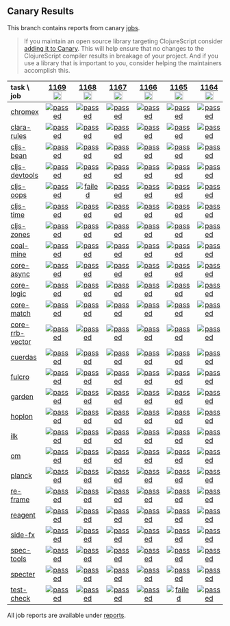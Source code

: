 ## Canary Results

This branch contains reports from canary [jobs](https://github.com/cljs-oss/canary/tree/jobs).

> If you maintain an open source library targeting ClojureScript consider [adding it to Canary](https://github.com/cljs-oss/canary/tree/master#how-to-participate). This will help ensure that no changes to the ClojureScript compiler results in breakage of your project. And if you use a library that is important to you, consider helping the maintainers accomplish this.

[//]: # (begin_overview_table)

| task \ job | <a href="reports/2019/11/11/job-001169-1.10.592-df183704" title="job #1169&#xA;&#xA;job&#xA;&#xA;requested by BinaryAge Bot (@babot) on 2019-11-11T07:00:09Z">1169<br/><img width=20 height=20 src="https://avatars0.githubusercontent.com/u/1476765?v=4&s=60"></a> | <a href="reports/2019/11/11/job-001168-1.10.657-f6852dd80" title="job #1168&#xA;&#xA;job -c mfikes -r patch-tender-2019-11-10T21&#xA;&#xA;requested by Mike Fikes (@mfikes) on 2019-11-10T23:42:52Z">1168<br/><img width=20 height=20 src="https://avatars1.githubusercontent.com/u/1723464?v=4&s=60"></a> | <a href="reports/2019/11/10/job-001167-1.10.593-3471f42de" title="job #1167&#xA;&#xA;job -c mfikes -r CLJS-3185-2&#xA;&#xA;requested by Mike Fikes (@mfikes) on 2019-11-10T21:44:06Z">1167<br/><img width=20 height=20 src="https://avatars1.githubusercontent.com/u/1723464?v=4&s=60"></a> | <a href="reports/2019/11/10/job-001166-1.10.593-7a629304d" title="job #1166&#xA;&#xA;job -c mfikes -r CLJS-3185&#xA;&#xA;requested by Mike Fikes (@mfikes) on 2019-11-10T18:20:19Z">1166<br/><img width=20 height=20 src="https://avatars1.githubusercontent.com/u/1723464?v=4&s=60"></a> | <a href="reports/2019/11/10/job-001165-1.10.592-df183704" title="job #1165&#xA;&#xA;job&#xA;&#xA;requested by BinaryAge Bot (@babot) on 2019-11-10T07:00:09Z">1165<br/><img width=20 height=20 src="https://avatars0.githubusercontent.com/u/1476765?v=4&s=60"></a> | <a href="reports/2019/11/09/job-001164-1.10.593-e01369f9e" title="job #1164&#xA;&#xA;job -c mfikes -r CLJS-3077&#xA;&#xA;requested by Mike Fikes (@mfikes) on 2019-11-09T16:34:09Z">1164<br/><img width=20 height=20 src="https://avatars1.githubusercontent.com/u/1723464?v=4&s=60"></a> | <a href="reports/2019/11/09/job-001162-1.10.593-c4777abbe" title="job #1162&#xA;&#xA;job -c mfikes -r CLJS-3180&#xA;&#xA;requested by Mike Fikes (@mfikes) on 2019-11-09T15:24:24Z">1162<br/><img width=20 height=20 src="https://avatars1.githubusercontent.com/u/1723464?v=4&s=60"></a> | <a href="reports/2019/11/09/job-001161-1.10.592-df183704" title="job #1161&#xA;&#xA;job&#xA;&#xA;requested by BinaryAge Bot (@babot) on 2019-11-09T07:00:09Z">1161<br/><img width=20 height=20 src="https://avatars0.githubusercontent.com/u/1476765?v=4&s=60"></a> | <a href="reports/2019/11/08/job-001160-1.10.592-df183704" title="job #1160&#xA;&#xA;job&#xA;&#xA;requested by BinaryAge Bot (@babot) on 2019-11-08T07:00:10Z">1160<br/><img width=20 height=20 src="https://avatars0.githubusercontent.com/u/1476765?v=4&s=60"></a> | <a href="reports/2019/11/07/job-001159-1.10.592-df183704" title="job #1159&#xA;&#xA;job&#xA;&#xA;requested by BinaryAge Bot (@babot) on 2019-11-07T07:00:08Z">1159<br/><img width=20 height=20 src="https://avatars0.githubusercontent.com/u/1476765?v=4&s=60"></a> |
| :--- | :---: | :---: | :---: | :---: | :---: | :---: | :---: | :---: | :---: | :---: |
| [chromex](https://github.com/binaryage/chromex) | <a href="reports/2019/11/11/job-001169-1.10.592-df183704#-chromex"><img title="passed" src="http://box.binaryage.com/s-passed.svg"><a> | <a href="reports/2019/11/11/job-001168-1.10.657-f6852dd80#-chromex"><img title="passed" src="http://box.binaryage.com/s-passed.svg"><a> | <a href="reports/2019/11/10/job-001167-1.10.593-3471f42de#-chromex"><img title="passed" src="http://box.binaryage.com/s-passed.svg"><a> | <a href="reports/2019/11/10/job-001166-1.10.593-7a629304d#-chromex"><img title="passed" src="http://box.binaryage.com/s-passed.svg"><a> | <a href="reports/2019/11/10/job-001165-1.10.592-df183704#-chromex"><img title="passed" src="http://box.binaryage.com/s-passed.svg"><a> | <a href="reports/2019/11/09/job-001164-1.10.593-e01369f9e#-chromex"><img title="passed" src="http://box.binaryage.com/s-passed.svg"><a> | <a href="reports/2019/11/09/job-001162-1.10.593-c4777abbe#-chromex"><img title="passed" src="http://box.binaryage.com/s-passed.svg"><a> | <a href="reports/2019/11/09/job-001161-1.10.592-df183704#-chromex"><img title="passed" src="http://box.binaryage.com/s-passed.svg"><a> | <a href="reports/2019/11/08/job-001160-1.10.592-df183704#-chromex"><img title="passed" src="http://box.binaryage.com/s-passed.svg"><a> | <a href="reports/2019/11/07/job-001159-1.10.592-df183704#-chromex"><img title="passed" src="http://box.binaryage.com/s-passed.svg"><a> |
| [clara-rules](https://github.com/cerner/clara-rules) | <a href="reports/2019/11/11/job-001169-1.10.592-df183704#-clara-rules"><img title="passed" src="http://box.binaryage.com/s-passed.svg"><a> | <a href="reports/2019/11/11/job-001168-1.10.657-f6852dd80#-clara-rules"><img title="passed" src="http://box.binaryage.com/s-passed.svg"><a> | <a href="reports/2019/11/10/job-001167-1.10.593-3471f42de#-clara-rules"><img title="passed" src="http://box.binaryage.com/s-passed.svg"><a> | <a href="reports/2019/11/10/job-001166-1.10.593-7a629304d#-clara-rules"><img title="passed" src="http://box.binaryage.com/s-passed.svg"><a> | <a href="reports/2019/11/10/job-001165-1.10.592-df183704#-clara-rules"><img title="passed" src="http://box.binaryage.com/s-passed.svg"><a> | <a href="reports/2019/11/09/job-001164-1.10.593-e01369f9e#-clara-rules"><img title="passed" src="http://box.binaryage.com/s-passed.svg"><a> | <a href="reports/2019/11/09/job-001162-1.10.593-c4777abbe#-clara-rules"><img title="passed" src="http://box.binaryage.com/s-passed.svg"><a> | <a href="reports/2019/11/09/job-001161-1.10.592-df183704#-clara-rules"><img title="passed" src="http://box.binaryage.com/s-passed.svg"><a> | <a href="reports/2019/11/08/job-001160-1.10.592-df183704#-clara-rules"><img title="passed" src="http://box.binaryage.com/s-passed.svg"><a> | <a href="reports/2019/11/07/job-001159-1.10.592-df183704#-clara-rules"><img title="passed" src="http://box.binaryage.com/s-passed.svg"><a> |
| [cljs-bean](https://github.com/mfikes/cljs-bean) | <a href="reports/2019/11/11/job-001169-1.10.592-df183704#-cljs-bean"><img title="passed" src="http://box.binaryage.com/s-passed.svg"><a> | <a href="reports/2019/11/11/job-001168-1.10.657-f6852dd80#-cljs-bean"><img title="passed" src="http://box.binaryage.com/s-passed.svg"><a> | <a href="reports/2019/11/10/job-001167-1.10.593-3471f42de#-cljs-bean"><img title="passed" src="http://box.binaryage.com/s-passed.svg"><a> | <a href="reports/2019/11/10/job-001166-1.10.593-7a629304d#-cljs-bean"><img title="passed" src="http://box.binaryage.com/s-passed.svg"><a> | <a href="reports/2019/11/10/job-001165-1.10.592-df183704#-cljs-bean"><img title="passed" src="http://box.binaryage.com/s-passed.svg"><a> | <a href="reports/2019/11/09/job-001164-1.10.593-e01369f9e#-cljs-bean"><img title="passed" src="http://box.binaryage.com/s-passed.svg"><a> | <a href="reports/2019/11/09/job-001162-1.10.593-c4777abbe#-cljs-bean"><img title="passed" src="http://box.binaryage.com/s-passed.svg"><a> | <a href="reports/2019/11/09/job-001161-1.10.592-df183704#-cljs-bean"><img title="passed" src="http://box.binaryage.com/s-passed.svg"><a> | <a href="reports/2019/11/08/job-001160-1.10.592-df183704#-cljs-bean"><img title="passed" src="http://box.binaryage.com/s-passed.svg"><a> | <a href="reports/2019/11/07/job-001159-1.10.592-df183704#-cljs-bean"><img title="passed" src="http://box.binaryage.com/s-passed.svg"><a> |
| [cljs-devtools](https://github.com/binaryage/cljs-devtools) | <a href="reports/2019/11/11/job-001169-1.10.592-df183704#-cljs-devtools"><img title="passed" src="http://box.binaryage.com/s-passed.svg"><a> | <a href="reports/2019/11/11/job-001168-1.10.657-f6852dd80#-cljs-devtools"><img title="passed" src="http://box.binaryage.com/s-passed.svg"><a> | <a href="reports/2019/11/10/job-001167-1.10.593-3471f42de#-cljs-devtools"><img title="passed" src="http://box.binaryage.com/s-passed.svg"><a> | <a href="reports/2019/11/10/job-001166-1.10.593-7a629304d#-cljs-devtools"><img title="passed" src="http://box.binaryage.com/s-passed.svg"><a> | <a href="reports/2019/11/10/job-001165-1.10.592-df183704#-cljs-devtools"><img title="passed" src="http://box.binaryage.com/s-passed.svg"><a> | <a href="reports/2019/11/09/job-001164-1.10.593-e01369f9e#-cljs-devtools"><img title="passed" src="http://box.binaryage.com/s-passed.svg"><a> | <a href="reports/2019/11/09/job-001162-1.10.593-c4777abbe#-cljs-devtools"><img title="passed" src="http://box.binaryage.com/s-passed.svg"><a> | <a href="reports/2019/11/09/job-001161-1.10.592-df183704#-cljs-devtools"><img title="passed" src="http://box.binaryage.com/s-passed.svg"><a> | <a href="reports/2019/11/08/job-001160-1.10.592-df183704#-cljs-devtools"><img title="passed" src="http://box.binaryage.com/s-passed.svg"><a> | <a href="reports/2019/11/07/job-001159-1.10.592-df183704#-cljs-devtools"><img title="passed" src="http://box.binaryage.com/s-passed.svg"><a> |
| [cljs-oops](https://github.com/binaryage/cljs-oops) | <a href="reports/2019/11/11/job-001169-1.10.592-df183704#-cljs-oops"><img title="passed" src="http://box.binaryage.com/s-passed.svg"><a> | <a href="reports/2019/11/11/job-001168-1.10.657-f6852dd80#-cljs-oops"><img title="failed" src="http://box.binaryage.com/s-failed.svg"><a> | <a href="reports/2019/11/10/job-001167-1.10.593-3471f42de#-cljs-oops"><img title="passed" src="http://box.binaryage.com/s-passed.svg"><a> | <a href="reports/2019/11/10/job-001166-1.10.593-7a629304d#-cljs-oops"><img title="passed" src="http://box.binaryage.com/s-passed.svg"><a> | <a href="reports/2019/11/10/job-001165-1.10.592-df183704#-cljs-oops"><img title="passed" src="http://box.binaryage.com/s-passed.svg"><a> | <a href="reports/2019/11/09/job-001164-1.10.593-e01369f9e#-cljs-oops"><img title="passed" src="http://box.binaryage.com/s-passed.svg"><a> | <a href="reports/2019/11/09/job-001162-1.10.593-c4777abbe#-cljs-oops"><img title="passed" src="http://box.binaryage.com/s-passed.svg"><a> | <a href="reports/2019/11/09/job-001161-1.10.592-df183704#-cljs-oops"><img title="passed" src="http://box.binaryage.com/s-passed.svg"><a> | <a href="reports/2019/11/08/job-001160-1.10.592-df183704#-cljs-oops"><img title="passed" src="http://box.binaryage.com/s-passed.svg"><a> | <a href="reports/2019/11/07/job-001159-1.10.592-df183704#-cljs-oops"><img title="passed" src="http://box.binaryage.com/s-passed.svg"><a> |
| [cljs-time](https://github.com/andrewmcveigh/cljs-time) | <a href="reports/2019/11/11/job-001169-1.10.592-df183704#-cljs-time"><img title="passed" src="http://box.binaryage.com/s-passed.svg"><a> | <a href="reports/2019/11/11/job-001168-1.10.657-f6852dd80#-cljs-time"><img title="passed" src="http://box.binaryage.com/s-passed.svg"><a> | <a href="reports/2019/11/10/job-001167-1.10.593-3471f42de#-cljs-time"><img title="passed" src="http://box.binaryage.com/s-passed.svg"><a> | <a href="reports/2019/11/10/job-001166-1.10.593-7a629304d#-cljs-time"><img title="passed" src="http://box.binaryage.com/s-passed.svg"><a> | <a href="reports/2019/11/10/job-001165-1.10.592-df183704#-cljs-time"><img title="passed" src="http://box.binaryage.com/s-passed.svg"><a> | <a href="reports/2019/11/09/job-001164-1.10.593-e01369f9e#-cljs-time"><img title="passed" src="http://box.binaryage.com/s-passed.svg"><a> | <a href="reports/2019/11/09/job-001162-1.10.593-c4777abbe#-cljs-time"><img title="passed" src="http://box.binaryage.com/s-passed.svg"><a> | <a href="reports/2019/11/09/job-001161-1.10.592-df183704#-cljs-time"><img title="passed" src="http://box.binaryage.com/s-passed.svg"><a> | <a href="reports/2019/11/08/job-001160-1.10.592-df183704#-cljs-time"><img title="passed" src="http://box.binaryage.com/s-passed.svg"><a> | <a href="reports/2019/11/07/job-001159-1.10.592-df183704#-cljs-time"><img title="passed" src="http://box.binaryage.com/s-passed.svg"><a> |
| [cljs-zones](https://github.com/binaryage/cljs-zones) | <a href="reports/2019/11/11/job-001169-1.10.592-df183704#-cljs-zones"><img title="passed" src="http://box.binaryage.com/s-passed.svg"><a> | <a href="reports/2019/11/11/job-001168-1.10.657-f6852dd80#-cljs-zones"><img title="passed" src="http://box.binaryage.com/s-passed.svg"><a> | <a href="reports/2019/11/10/job-001167-1.10.593-3471f42de#-cljs-zones"><img title="passed" src="http://box.binaryage.com/s-passed.svg"><a> | <a href="reports/2019/11/10/job-001166-1.10.593-7a629304d#-cljs-zones"><img title="passed" src="http://box.binaryage.com/s-passed.svg"><a> | <a href="reports/2019/11/10/job-001165-1.10.592-df183704#-cljs-zones"><img title="passed" src="http://box.binaryage.com/s-passed.svg"><a> | <a href="reports/2019/11/09/job-001164-1.10.593-e01369f9e#-cljs-zones"><img title="passed" src="http://box.binaryage.com/s-passed.svg"><a> | <a href="reports/2019/11/09/job-001162-1.10.593-c4777abbe#-cljs-zones"><img title="passed" src="http://box.binaryage.com/s-passed.svg"><a> | <a href="reports/2019/11/09/job-001161-1.10.592-df183704#-cljs-zones"><img title="passed" src="http://box.binaryage.com/s-passed.svg"><a> | <a href="reports/2019/11/08/job-001160-1.10.592-df183704#-cljs-zones"><img title="passed" src="http://box.binaryage.com/s-passed.svg"><a> | <a href="reports/2019/11/07/job-001159-1.10.592-df183704#-cljs-zones"><img title="passed" src="http://box.binaryage.com/s-passed.svg"><a> |
| [coal-mine](https://github.com/mfikes/coal-mine) | <a href="reports/2019/11/11/job-001169-1.10.592-df183704#-coal-mine"><img title="passed" src="http://box.binaryage.com/s-passed.svg"><a> | <a href="reports/2019/11/11/job-001168-1.10.657-f6852dd80#-coal-mine"><img title="passed" src="http://box.binaryage.com/s-passed.svg"><a> | <a href="reports/2019/11/10/job-001167-1.10.593-3471f42de#-coal-mine"><img title="passed" src="http://box.binaryage.com/s-passed.svg"><a> | <a href="reports/2019/11/10/job-001166-1.10.593-7a629304d#-coal-mine"><img title="passed" src="http://box.binaryage.com/s-passed.svg"><a> | <a href="reports/2019/11/10/job-001165-1.10.592-df183704#-coal-mine"><img title="passed" src="http://box.binaryage.com/s-passed.svg"><a> | <a href="reports/2019/11/09/job-001164-1.10.593-e01369f9e#-coal-mine"><img title="passed" src="http://box.binaryage.com/s-passed.svg"><a> | <a href="reports/2019/11/09/job-001162-1.10.593-c4777abbe#-coal-mine"><img title="passed" src="http://box.binaryage.com/s-passed.svg"><a> | <a href="reports/2019/11/09/job-001161-1.10.592-df183704#-coal-mine"><img title="passed" src="http://box.binaryage.com/s-passed.svg"><a> | <a href="reports/2019/11/08/job-001160-1.10.592-df183704#-coal-mine"><img title="passed" src="http://box.binaryage.com/s-passed.svg"><a> | <a href="reports/2019/11/07/job-001159-1.10.592-df183704#-coal-mine"><img title="passed" src="http://box.binaryage.com/s-passed.svg"><a> |
| [core-async](https://github.com/clojure/core.async) | <a href="reports/2019/11/11/job-001169-1.10.592-df183704#-core-async"><img title="passed" src="http://box.binaryage.com/s-passed.svg"><a> | <a href="reports/2019/11/11/job-001168-1.10.657-f6852dd80#-core-async"><img title="passed" src="http://box.binaryage.com/s-passed.svg"><a> | <a href="reports/2019/11/10/job-001167-1.10.593-3471f42de#-core-async"><img title="passed" src="http://box.binaryage.com/s-passed.svg"><a> | <a href="reports/2019/11/10/job-001166-1.10.593-7a629304d#-core-async"><img title="passed" src="http://box.binaryage.com/s-passed.svg"><a> | <a href="reports/2019/11/10/job-001165-1.10.592-df183704#-core-async"><img title="passed" src="http://box.binaryage.com/s-passed.svg"><a> | <a href="reports/2019/11/09/job-001164-1.10.593-e01369f9e#-core-async"><img title="passed" src="http://box.binaryage.com/s-passed.svg"><a> | <a href="reports/2019/11/09/job-001162-1.10.593-c4777abbe#-core-async"><img title="passed" src="http://box.binaryage.com/s-passed.svg"><a> | <a href="reports/2019/11/09/job-001161-1.10.592-df183704#-core-async"><img title="passed" src="http://box.binaryage.com/s-passed.svg"><a> | <a href="reports/2019/11/08/job-001160-1.10.592-df183704#-core-async"><img title="passed" src="http://box.binaryage.com/s-passed.svg"><a> | <a href="reports/2019/11/07/job-001159-1.10.592-df183704#-core-async"><img title="passed" src="http://box.binaryage.com/s-passed.svg"><a> |
| [core-logic](https://github.com/clojure/core.logic) | <a href="reports/2019/11/11/job-001169-1.10.592-df183704#-core-logic"><img title="passed" src="http://box.binaryage.com/s-passed.svg"><a> | <a href="reports/2019/11/11/job-001168-1.10.657-f6852dd80#-core-logic"><img title="passed" src="http://box.binaryage.com/s-passed.svg"><a> | <a href="reports/2019/11/10/job-001167-1.10.593-3471f42de#-core-logic"><img title="passed" src="http://box.binaryage.com/s-passed.svg"><a> | <a href="reports/2019/11/10/job-001166-1.10.593-7a629304d#-core-logic"><img title="passed" src="http://box.binaryage.com/s-passed.svg"><a> | <a href="reports/2019/11/10/job-001165-1.10.592-df183704#-core-logic"><img title="passed" src="http://box.binaryage.com/s-passed.svg"><a> | <a href="reports/2019/11/09/job-001164-1.10.593-e01369f9e#-core-logic"><img title="passed" src="http://box.binaryage.com/s-passed.svg"><a> | <a href="reports/2019/11/09/job-001162-1.10.593-c4777abbe#-core-logic"><img title="passed" src="http://box.binaryage.com/s-passed.svg"><a> | <a href="reports/2019/11/09/job-001161-1.10.592-df183704#-core-logic"><img title="passed" src="http://box.binaryage.com/s-passed.svg"><a> | <a href="reports/2019/11/08/job-001160-1.10.592-df183704#-core-logic"><img title="passed" src="http://box.binaryage.com/s-passed.svg"><a> | <a href="reports/2019/11/07/job-001159-1.10.592-df183704#-core-logic"><img title="passed" src="http://box.binaryage.com/s-passed.svg"><a> |
| [core-match](https://github.com/clojure/core.match) | <a href="reports/2019/11/11/job-001169-1.10.592-df183704#-core-match"><img title="passed" src="http://box.binaryage.com/s-passed.svg"><a> | <a href="reports/2019/11/11/job-001168-1.10.657-f6852dd80#-core-match"><img title="passed" src="http://box.binaryage.com/s-passed.svg"><a> | <a href="reports/2019/11/10/job-001167-1.10.593-3471f42de#-core-match"><img title="passed" src="http://box.binaryage.com/s-passed.svg"><a> | <a href="reports/2019/11/10/job-001166-1.10.593-7a629304d#-core-match"><img title="passed" src="http://box.binaryage.com/s-passed.svg"><a> | <a href="reports/2019/11/10/job-001165-1.10.592-df183704#-core-match"><img title="passed" src="http://box.binaryage.com/s-passed.svg"><a> | <a href="reports/2019/11/09/job-001164-1.10.593-e01369f9e#-core-match"><img title="passed" src="http://box.binaryage.com/s-passed.svg"><a> | <a href="reports/2019/11/09/job-001162-1.10.593-c4777abbe#-core-match"><img title="passed" src="http://box.binaryage.com/s-passed.svg"><a> | <a href="reports/2019/11/09/job-001161-1.10.592-df183704#-core-match"><img title="passed" src="http://box.binaryage.com/s-passed.svg"><a> | <a href="reports/2019/11/08/job-001160-1.10.592-df183704#-core-match"><img title="passed" src="http://box.binaryage.com/s-passed.svg"><a> | <a href="reports/2019/11/07/job-001159-1.10.592-df183704#-core-match"><img title="passed" src="http://box.binaryage.com/s-passed.svg"><a> |
| [core-rrb-vector](https://github.com/clojure/core.rrb-vector) | <a href="reports/2019/11/11/job-001169-1.10.592-df183704#-core-rrb-vector"><img title="passed" src="http://box.binaryage.com/s-passed.svg"><a> | <a href="reports/2019/11/11/job-001168-1.10.657-f6852dd80#-core-rrb-vector"><img title="passed" src="http://box.binaryage.com/s-passed.svg"><a> | <a href="reports/2019/11/10/job-001167-1.10.593-3471f42de#-core-rrb-vector"><img title="passed" src="http://box.binaryage.com/s-passed.svg"><a> | <a href="reports/2019/11/10/job-001166-1.10.593-7a629304d#-core-rrb-vector"><img title="passed" src="http://box.binaryage.com/s-passed.svg"><a> | <a href="reports/2019/11/10/job-001165-1.10.592-df183704#-core-rrb-vector"><img title="passed" src="http://box.binaryage.com/s-passed.svg"><a> | <a href="reports/2019/11/09/job-001164-1.10.593-e01369f9e#-core-rrb-vector"><img title="passed" src="http://box.binaryage.com/s-passed.svg"><a> | <a href="reports/2019/11/09/job-001162-1.10.593-c4777abbe#-core-rrb-vector"><img title="passed" src="http://box.binaryage.com/s-passed.svg"><a> | <a href="reports/2019/11/09/job-001161-1.10.592-df183704#-core-rrb-vector"><img title="passed" src="http://box.binaryage.com/s-passed.svg"><a> | <a href="reports/2019/11/08/job-001160-1.10.592-df183704#-core-rrb-vector"><img title="passed" src="http://box.binaryage.com/s-passed.svg"><a> | <a href="reports/2019/11/07/job-001159-1.10.592-df183704#-core-rrb-vector"><img title="passed" src="http://box.binaryage.com/s-passed.svg"><a> |
| [cuerdas](https://github.com/funcool/cuerdas) | <a href="reports/2019/11/11/job-001169-1.10.592-df183704#-cuerdas"><img title="passed" src="http://box.binaryage.com/s-passed.svg"><a> | <a href="reports/2019/11/11/job-001168-1.10.657-f6852dd80#-cuerdas"><img title="passed" src="http://box.binaryage.com/s-passed.svg"><a> | <a href="reports/2019/11/10/job-001167-1.10.593-3471f42de#-cuerdas"><img title="passed" src="http://box.binaryage.com/s-passed.svg"><a> | <a href="reports/2019/11/10/job-001166-1.10.593-7a629304d#-cuerdas"><img title="passed" src="http://box.binaryage.com/s-passed.svg"><a> | <a href="reports/2019/11/10/job-001165-1.10.592-df183704#-cuerdas"><img title="passed" src="http://box.binaryage.com/s-passed.svg"><a> | <a href="reports/2019/11/09/job-001164-1.10.593-e01369f9e#-cuerdas"><img title="passed" src="http://box.binaryage.com/s-passed.svg"><a> | <a href="reports/2019/11/09/job-001162-1.10.593-c4777abbe#-cuerdas"><img title="passed" src="http://box.binaryage.com/s-passed.svg"><a> | <a href="reports/2019/11/09/job-001161-1.10.592-df183704#-cuerdas"><img title="passed" src="http://box.binaryage.com/s-passed.svg"><a> | <a href="reports/2019/11/08/job-001160-1.10.592-df183704#-cuerdas"><img title="passed" src="http://box.binaryage.com/s-passed.svg"><a> | <a href="reports/2019/11/07/job-001159-1.10.592-df183704#-cuerdas"><img title="passed" src="http://box.binaryage.com/s-passed.svg"><a> |
| [fulcro](https://github.com/fulcrologic/fulcro) | <a href="reports/2019/11/11/job-001169-1.10.592-df183704#-fulcro"><img title="passed" src="http://box.binaryage.com/s-passed.svg"><a> | <a href="reports/2019/11/11/job-001168-1.10.657-f6852dd80#-fulcro"><img title="passed" src="http://box.binaryage.com/s-passed.svg"><a> | <a href="reports/2019/11/10/job-001167-1.10.593-3471f42de#-fulcro"><img title="passed" src="http://box.binaryage.com/s-passed.svg"><a> | <a href="reports/2019/11/10/job-001166-1.10.593-7a629304d#-fulcro"><img title="passed" src="http://box.binaryage.com/s-passed.svg"><a> | <a href="reports/2019/11/10/job-001165-1.10.592-df183704#-fulcro"><img title="passed" src="http://box.binaryage.com/s-passed.svg"><a> | <a href="reports/2019/11/09/job-001164-1.10.593-e01369f9e#-fulcro"><img title="passed" src="http://box.binaryage.com/s-passed.svg"><a> | <a href="reports/2019/11/09/job-001162-1.10.593-c4777abbe#-fulcro"><img title="passed" src="http://box.binaryage.com/s-passed.svg"><a> | <a href="reports/2019/11/09/job-001161-1.10.592-df183704#-fulcro"><img title="passed" src="http://box.binaryage.com/s-passed.svg"><a> | <a href="reports/2019/11/08/job-001160-1.10.592-df183704#-fulcro"><img title="passed" src="http://box.binaryage.com/s-passed.svg"><a> | <a href="reports/2019/11/07/job-001159-1.10.592-df183704#-fulcro"><img title="passed" src="http://box.binaryage.com/s-passed.svg"><a> |
| [garden](https://github.com/noprompt/garden) | <a href="reports/2019/11/11/job-001169-1.10.592-df183704#-garden"><img title="passed" src="http://box.binaryage.com/s-passed.svg"><a> | <a href="reports/2019/11/11/job-001168-1.10.657-f6852dd80#-garden"><img title="passed" src="http://box.binaryage.com/s-passed.svg"><a> | <a href="reports/2019/11/10/job-001167-1.10.593-3471f42de#-garden"><img title="passed" src="http://box.binaryage.com/s-passed.svg"><a> | <a href="reports/2019/11/10/job-001166-1.10.593-7a629304d#-garden"><img title="passed" src="http://box.binaryage.com/s-passed.svg"><a> | <a href="reports/2019/11/10/job-001165-1.10.592-df183704#-garden"><img title="passed" src="http://box.binaryage.com/s-passed.svg"><a> | <a href="reports/2019/11/09/job-001164-1.10.593-e01369f9e#-garden"><img title="passed" src="http://box.binaryage.com/s-passed.svg"><a> | <a href="reports/2019/11/09/job-001162-1.10.593-c4777abbe#-garden"><img title="passed" src="http://box.binaryage.com/s-passed.svg"><a> | <a href="reports/2019/11/09/job-001161-1.10.592-df183704#-garden"><img title="passed" src="http://box.binaryage.com/s-passed.svg"><a> | <a href="reports/2019/11/08/job-001160-1.10.592-df183704#-garden"><img title="passed" src="http://box.binaryage.com/s-passed.svg"><a> | <a href="reports/2019/11/07/job-001159-1.10.592-df183704#-garden"><img title="passed" src="http://box.binaryage.com/s-passed.svg"><a> |
| [hoplon](https://github.com/hoplon/hoplon) | <a href="reports/2019/11/11/job-001169-1.10.592-df183704#-hoplon"><img title="passed" src="http://box.binaryage.com/s-passed.svg"><a> | <a href="reports/2019/11/11/job-001168-1.10.657-f6852dd80#-hoplon"><img title="passed" src="http://box.binaryage.com/s-passed.svg"><a> | <a href="reports/2019/11/10/job-001167-1.10.593-3471f42de#-hoplon"><img title="passed" src="http://box.binaryage.com/s-passed.svg"><a> | <a href="reports/2019/11/10/job-001166-1.10.593-7a629304d#-hoplon"><img title="passed" src="http://box.binaryage.com/s-passed.svg"><a> | <a href="reports/2019/11/10/job-001165-1.10.592-df183704#-hoplon"><img title="passed" src="http://box.binaryage.com/s-passed.svg"><a> | <a href="reports/2019/11/09/job-001164-1.10.593-e01369f9e#-hoplon"><img title="passed" src="http://box.binaryage.com/s-passed.svg"><a> | <a href="reports/2019/11/09/job-001162-1.10.593-c4777abbe#-hoplon"><img title="passed" src="http://box.binaryage.com/s-passed.svg"><a> | <a href="reports/2019/11/09/job-001161-1.10.592-df183704#-hoplon"><img title="passed" src="http://box.binaryage.com/s-passed.svg"><a> | <a href="reports/2019/11/08/job-001160-1.10.592-df183704#-hoplon"><img title="passed" src="http://box.binaryage.com/s-passed.svg"><a> | <a href="reports/2019/11/07/job-001159-1.10.592-df183704#-hoplon"><img title="passed" src="http://box.binaryage.com/s-passed.svg"><a> |
| [ilk](https://github.com/mfikes/ilk) | <a href="reports/2019/11/11/job-001169-1.10.592-df183704#-ilk"><img title="passed" src="http://box.binaryage.com/s-passed.svg"><a> | <a href="reports/2019/11/11/job-001168-1.10.657-f6852dd80#-ilk"><img title="passed" src="http://box.binaryage.com/s-passed.svg"><a> | <a href="reports/2019/11/10/job-001167-1.10.593-3471f42de#-ilk"><img title="passed" src="http://box.binaryage.com/s-passed.svg"><a> | <a href="reports/2019/11/10/job-001166-1.10.593-7a629304d#-ilk"><img title="passed" src="http://box.binaryage.com/s-passed.svg"><a> | <a href="reports/2019/11/10/job-001165-1.10.592-df183704#-ilk"><img title="passed" src="http://box.binaryage.com/s-passed.svg"><a> | <a href="reports/2019/11/09/job-001164-1.10.593-e01369f9e#-ilk"><img title="passed" src="http://box.binaryage.com/s-passed.svg"><a> | <a href="reports/2019/11/09/job-001162-1.10.593-c4777abbe#-ilk"><img title="passed" src="http://box.binaryage.com/s-passed.svg"><a> | <a href="reports/2019/11/09/job-001161-1.10.592-df183704#-ilk"><img title="passed" src="http://box.binaryage.com/s-passed.svg"><a> | <a href="reports/2019/11/08/job-001160-1.10.592-df183704#-ilk"><img title="passed" src="http://box.binaryage.com/s-passed.svg"><a> | <a href="reports/2019/11/07/job-001159-1.10.592-df183704#-ilk"><img title="passed" src="http://box.binaryage.com/s-passed.svg"><a> |
| [om](https://github.com/omcljs/om) | <a href="reports/2019/11/11/job-001169-1.10.592-df183704#-om"><img title="passed" src="http://box.binaryage.com/s-passed.svg"><a> | <a href="reports/2019/11/11/job-001168-1.10.657-f6852dd80#-om"><img title="passed" src="http://box.binaryage.com/s-passed.svg"><a> | <a href="reports/2019/11/10/job-001167-1.10.593-3471f42de#-om"><img title="passed" src="http://box.binaryage.com/s-passed.svg"><a> | <a href="reports/2019/11/10/job-001166-1.10.593-7a629304d#-om"><img title="passed" src="http://box.binaryage.com/s-passed.svg"><a> | <a href="reports/2019/11/10/job-001165-1.10.592-df183704#-om"><img title="passed" src="http://box.binaryage.com/s-passed.svg"><a> | <a href="reports/2019/11/09/job-001164-1.10.593-e01369f9e#-om"><img title="passed" src="http://box.binaryage.com/s-passed.svg"><a> | <a href="reports/2019/11/09/job-001162-1.10.593-c4777abbe#-om"><img title="passed" src="http://box.binaryage.com/s-passed.svg"><a> | <a href="reports/2019/11/09/job-001161-1.10.592-df183704#-om"><img title="passed" src="http://box.binaryage.com/s-passed.svg"><a> | <a href="reports/2019/11/08/job-001160-1.10.592-df183704#-om"><img title="passed" src="http://box.binaryage.com/s-passed.svg"><a> | <a href="reports/2019/11/07/job-001159-1.10.592-df183704#-om"><img title="passed" src="http://box.binaryage.com/s-passed.svg"><a> |
| [planck](https://github.com/planck-repl/planck) | <a href="reports/2019/11/11/job-001169-1.10.592-df183704#-planck"><img title="passed" src="http://box.binaryage.com/s-passed.svg"><a> | <a href="reports/2019/11/11/job-001168-1.10.657-f6852dd80#-planck"><img title="passed" src="http://box.binaryage.com/s-passed.svg"><a> | <a href="reports/2019/11/10/job-001167-1.10.593-3471f42de#-planck"><img title="passed" src="http://box.binaryage.com/s-passed.svg"><a> | <a href="reports/2019/11/10/job-001166-1.10.593-7a629304d#-planck"><img title="passed" src="http://box.binaryage.com/s-passed.svg"><a> | <a href="reports/2019/11/10/job-001165-1.10.592-df183704#-planck"><img title="passed" src="http://box.binaryage.com/s-passed.svg"><a> | <a href="reports/2019/11/09/job-001164-1.10.593-e01369f9e#-planck"><img title="passed" src="http://box.binaryage.com/s-passed.svg"><a> | <a href="reports/2019/11/09/job-001162-1.10.593-c4777abbe#-planck"><img title="passed" src="http://box.binaryage.com/s-passed.svg"><a> | <a href="reports/2019/11/09/job-001161-1.10.592-df183704#-planck"><img title="passed" src="http://box.binaryage.com/s-passed.svg"><a> | <a href="reports/2019/11/08/job-001160-1.10.592-df183704#-planck"><img title="passed" src="http://box.binaryage.com/s-passed.svg"><a> | <a href="reports/2019/11/07/job-001159-1.10.592-df183704#-planck"><img title="passed" src="http://box.binaryage.com/s-passed.svg"><a> |
| [re-frame](https://github.com/Day8/re-frame) | <a href="reports/2019/11/11/job-001169-1.10.592-df183704#-re-frame"><img title="passed" src="http://box.binaryage.com/s-passed.svg"><a> | <a href="reports/2019/11/11/job-001168-1.10.657-f6852dd80#-re-frame"><img title="passed" src="http://box.binaryage.com/s-passed.svg"><a> | <a href="reports/2019/11/10/job-001167-1.10.593-3471f42de#-re-frame"><img title="passed" src="http://box.binaryage.com/s-passed.svg"><a> | <a href="reports/2019/11/10/job-001166-1.10.593-7a629304d#-re-frame"><img title="passed" src="http://box.binaryage.com/s-passed.svg"><a> | <a href="reports/2019/11/10/job-001165-1.10.592-df183704#-re-frame"><img title="passed" src="http://box.binaryage.com/s-passed.svg"><a> | <a href="reports/2019/11/09/job-001164-1.10.593-e01369f9e#-re-frame"><img title="passed" src="http://box.binaryage.com/s-passed.svg"><a> | <a href="reports/2019/11/09/job-001162-1.10.593-c4777abbe#-re-frame"><img title="passed" src="http://box.binaryage.com/s-passed.svg"><a> | <a href="reports/2019/11/09/job-001161-1.10.592-df183704#-re-frame"><img title="passed" src="http://box.binaryage.com/s-passed.svg"><a> | <a href="reports/2019/11/08/job-001160-1.10.592-df183704#-re-frame"><img title="passed" src="http://box.binaryage.com/s-passed.svg"><a> | <a href="reports/2019/11/07/job-001159-1.10.592-df183704#-re-frame"><img title="passed" src="http://box.binaryage.com/s-passed.svg"><a> |
| [reagent](https://github.com/reagent-project/reagent) | <a href="reports/2019/11/11/job-001169-1.10.592-df183704#-reagent"><img title="passed" src="http://box.binaryage.com/s-passed.svg"><a> | <a href="reports/2019/11/11/job-001168-1.10.657-f6852dd80#-reagent"><img title="passed" src="http://box.binaryage.com/s-passed.svg"><a> | <a href="reports/2019/11/10/job-001167-1.10.593-3471f42de#-reagent"><img title="passed" src="http://box.binaryage.com/s-passed.svg"><a> | <a href="reports/2019/11/10/job-001166-1.10.593-7a629304d#-reagent"><img title="passed" src="http://box.binaryage.com/s-passed.svg"><a> | <a href="reports/2019/11/10/job-001165-1.10.592-df183704#-reagent"><img title="passed" src="http://box.binaryage.com/s-passed.svg"><a> | <a href="reports/2019/11/09/job-001164-1.10.593-e01369f9e#-reagent"><img title="passed" src="http://box.binaryage.com/s-passed.svg"><a> | <a href="reports/2019/11/09/job-001162-1.10.593-c4777abbe#-reagent"><img title="passed" src="http://box.binaryage.com/s-passed.svg"><a> | <a href="reports/2019/11/09/job-001161-1.10.592-df183704#-reagent"><img title="passed" src="http://box.binaryage.com/s-passed.svg"><a> | <a href="reports/2019/11/08/job-001160-1.10.592-df183704#-reagent"><img title="passed" src="http://box.binaryage.com/s-passed.svg"><a> | <a href="reports/2019/11/07/job-001159-1.10.592-df183704#-reagent"><img title="passed" src="http://box.binaryage.com/s-passed.svg"><a> |
| [side-fx](https://github.com/cljsrn/side-fx) | <a href="reports/2019/11/11/job-001169-1.10.592-df183704#-side-fx"><img title="passed" src="http://box.binaryage.com/s-passed.svg"><a> | <a href="reports/2019/11/11/job-001168-1.10.657-f6852dd80#-side-fx"><img title="passed" src="http://box.binaryage.com/s-passed.svg"><a> | <a href="reports/2019/11/10/job-001167-1.10.593-3471f42de#-side-fx"><img title="passed" src="http://box.binaryage.com/s-passed.svg"><a> | <a href="reports/2019/11/10/job-001166-1.10.593-7a629304d#-side-fx"><img title="passed" src="http://box.binaryage.com/s-passed.svg"><a> | <a href="reports/2019/11/10/job-001165-1.10.592-df183704#-side-fx"><img title="passed" src="http://box.binaryage.com/s-passed.svg"><a> | <a href="reports/2019/11/09/job-001164-1.10.593-e01369f9e#-side-fx"><img title="passed" src="http://box.binaryage.com/s-passed.svg"><a> | <a href="reports/2019/11/09/job-001162-1.10.593-c4777abbe#-side-fx"><img title="passed" src="http://box.binaryage.com/s-passed.svg"><a> | <a href="reports/2019/11/09/job-001161-1.10.592-df183704#-side-fx"><img title="passed" src="http://box.binaryage.com/s-passed.svg"><a> | <a href="reports/2019/11/08/job-001160-1.10.592-df183704#-side-fx"><img title="passed" src="http://box.binaryage.com/s-passed.svg"><a> | <a href="reports/2019/11/07/job-001159-1.10.592-df183704#-side-fx"><img title="passed" src="http://box.binaryage.com/s-passed.svg"><a> |
| [spec-tools](https://github.com/metosin/spec-tools) | <a href="reports/2019/11/11/job-001169-1.10.592-df183704#-spec-tools"><img title="passed" src="http://box.binaryage.com/s-passed.svg"><a> | <a href="reports/2019/11/11/job-001168-1.10.657-f6852dd80#-spec-tools"><img title="passed" src="http://box.binaryage.com/s-passed.svg"><a> | <a href="reports/2019/11/10/job-001167-1.10.593-3471f42de#-spec-tools"><img title="passed" src="http://box.binaryage.com/s-passed.svg"><a> | <a href="reports/2019/11/10/job-001166-1.10.593-7a629304d#-spec-tools"><img title="passed" src="http://box.binaryage.com/s-passed.svg"><a> | <a href="reports/2019/11/10/job-001165-1.10.592-df183704#-spec-tools"><img title="passed" src="http://box.binaryage.com/s-passed.svg"><a> | <a href="reports/2019/11/09/job-001164-1.10.593-e01369f9e#-spec-tools"><img title="passed" src="http://box.binaryage.com/s-passed.svg"><a> | <a href="reports/2019/11/09/job-001162-1.10.593-c4777abbe#-spec-tools"><img title="passed" src="http://box.binaryage.com/s-passed.svg"><a> | <a href="reports/2019/11/09/job-001161-1.10.592-df183704#-spec-tools"><img title="passed" src="http://box.binaryage.com/s-passed.svg"><a> | <a href="reports/2019/11/08/job-001160-1.10.592-df183704#-spec-tools"><img title="passed" src="http://box.binaryage.com/s-passed.svg"><a> | <a href="reports/2019/11/07/job-001159-1.10.592-df183704#-spec-tools"><img title="passed" src="http://box.binaryage.com/s-passed.svg"><a> |
| [specter](https://github.com/nathanmarz/specter) | <a href="reports/2019/11/11/job-001169-1.10.592-df183704#-specter"><img title="passed" src="http://box.binaryage.com/s-passed.svg"><a> | <a href="reports/2019/11/11/job-001168-1.10.657-f6852dd80#-specter"><img title="passed" src="http://box.binaryage.com/s-passed.svg"><a> | <a href="reports/2019/11/10/job-001167-1.10.593-3471f42de#-specter"><img title="passed" src="http://box.binaryage.com/s-passed.svg"><a> | <a href="reports/2019/11/10/job-001166-1.10.593-7a629304d#-specter"><img title="passed" src="http://box.binaryage.com/s-passed.svg"><a> | <a href="reports/2019/11/10/job-001165-1.10.592-df183704#-specter"><img title="passed" src="http://box.binaryage.com/s-passed.svg"><a> | <a href="reports/2019/11/09/job-001164-1.10.593-e01369f9e#-specter"><img title="passed" src="http://box.binaryage.com/s-passed.svg"><a> | <a href="reports/2019/11/09/job-001162-1.10.593-c4777abbe#-specter"><img title="passed" src="http://box.binaryage.com/s-passed.svg"><a> | <a href="reports/2019/11/09/job-001161-1.10.592-df183704#-specter"><img title="passed" src="http://box.binaryage.com/s-passed.svg"><a> | <a href="reports/2019/11/08/job-001160-1.10.592-df183704#-specter"><img title="passed" src="http://box.binaryage.com/s-passed.svg"><a> | <a href="reports/2019/11/07/job-001159-1.10.592-df183704#-specter"><img title="passed" src="http://box.binaryage.com/s-passed.svg"><a> |
| [test-check](https://github.com/clojure/test.check) | <a href="reports/2019/11/11/job-001169-1.10.592-df183704#-test-check"><img title="passed" src="http://box.binaryage.com/s-passed.svg"><a> | <a href="reports/2019/11/11/job-001168-1.10.657-f6852dd80#-test-check"><img title="passed" src="http://box.binaryage.com/s-passed.svg"><a> | <a href="reports/2019/11/10/job-001167-1.10.593-3471f42de#-test-check"><img title="passed" src="http://box.binaryage.com/s-passed.svg"><a> | <a href="reports/2019/11/10/job-001166-1.10.593-7a629304d#-test-check"><img title="passed" src="http://box.binaryage.com/s-passed.svg"><a> | <a href="reports/2019/11/10/job-001165-1.10.592-df183704#-test-check"><img title="failed" src="http://box.binaryage.com/s-failed.svg"><a> | <a href="reports/2019/11/09/job-001164-1.10.593-e01369f9e#-test-check"><img title="passed" src="http://box.binaryage.com/s-passed.svg"><a> | <a href="reports/2019/11/09/job-001162-1.10.593-c4777abbe#-test-check"><img title="passed" src="http://box.binaryage.com/s-passed.svg"><a> | <a href="reports/2019/11/09/job-001161-1.10.592-df183704#-test-check"><img title="passed" src="http://box.binaryage.com/s-passed.svg"><a> | <a href="reports/2019/11/08/job-001160-1.10.592-df183704#-test-check"><img title="passed" src="http://box.binaryage.com/s-passed.svg"><a> | <a href="reports/2019/11/07/job-001159-1.10.592-df183704#-test-check"><img title="passed" src="http://box.binaryage.com/s-passed.svg"><a> |

[//]: # (end_overview_table)

All job reports are available under [reports](reports).
